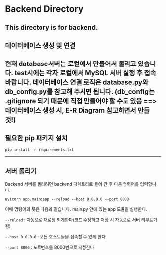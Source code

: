 # Backend Directory

This directory is for backend.
---
## 데이터베이스 생성 및 연결

현재 **database서버**는 로컬에서 만들어서 돌리고 있습니다. test시에는 각자 로컬에서 MySQL 서버 실행 후 접속 바랍니다. 데이터베이스 연결 로직은 **database.py**와 **db_config.py**를 참고해 주시면 됩니다. (**db_config**는 **.gitignore** 되기 때문에 직접 만들어야 할 수도 있음 ==> 데이터베이스 생성 시, E-R Diagram 참고하면서 만들 것!)
---
## 필요한 pip 패키지 설치

```linux
pip install -r requirements.txt
```
---
## 서버 돌리기

Backend 서버를 돌리려면 backend 디렉토리로 들어 간 후 다음 명령어를 입력합니다.

```linux
uvicorn app.main:app --reload --host 0.0.0.0 --port 8000
```

이때 명령어의 뜻은 다음과 같습니다.
main.py 안에 있는 app 모듈을 실행한다.

```--reload``` : 자동으로 재로딩 되게한다(코드 수정하고 저장 시 자동으로 서버 리부트가 됨)

```--host 0.0.0.0``` : 모든 호스트들을 접속할 수 있게 한다

```--port 8000``` : 포트번호를 8000번으로 지정한다
